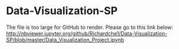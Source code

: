 # Data-Visualization-SP

The file is too large for GitHub to render. Please go to this link below:
http://nbviewer.jupyter.org/github/Richardche1/Data-Visualization-SP/blob/master/Data_Visualization_Project.ipynb
